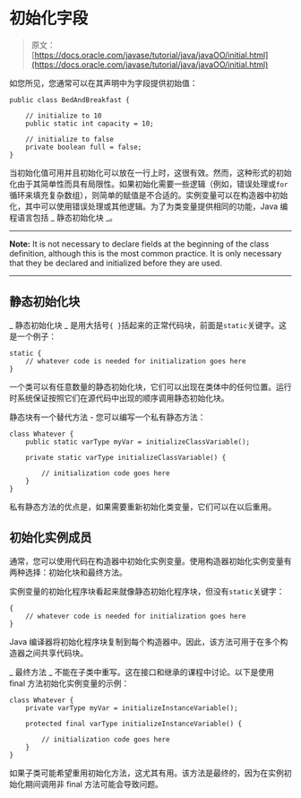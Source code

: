# 初始化字段

> 原文： [https://docs.oracle.com/javase/tutorial/java/javaOO/initial.html](https://docs.oracle.com/javase/tutorial/java/javaOO/initial.html)

如您所见，您通常可以在其声明中为字段提供初始值：

```
public class BedAndBreakfast {

    // initialize to 10
    public static int capacity = 10;

    // initialize to false
    private boolean full = false;
}

```

当初始化值可用并且初始化可以放在一行上时，这很有效。然而，这种形式的初始化由于其简单性而具有局限性。如果初始化需要一些逻辑（例如，错误处理或`for`循环来填充复杂数组），则简单的赋值是不合适的。实例变量可以在构造器中初始化，其中可以使用错误处理或其他逻辑。为了为类变量提供相同的功能，Java 编程语言包括 _ 静态初始化块 _。

* * *

**Note:** It is not necessary to declare fields at the beginning of the class definition, although this is the most common practice. It is only necessary that they be declared and initialized before they are used.

* * *

## 静态初始化块

_ 静态初始化块 _ 是用大括号`{ }`括起来的正常代码块，前面是`static`关键字。这是一个例子：

```
static {
    // whatever code is needed for initialization goes here
}

```

一个类可以有任意数量的静态初始化块，它们可以出现在类体中的任何位置。运行时系统保证按照它们在源代码中出现的顺序调用静态初始化块。

静态块有一个替代方法 - 您可以编写一个私有静态方法：

```
class Whatever {
    public static varType myVar = initializeClassVariable();

    private static varType initializeClassVariable() {

        // initialization code goes here
    }
}

```

私有静态方法的优点是，如果需要重新初始化类变量，它们可以在以后重用。

## 初始化实例成员

通常，您可以使用代码在构造器中初始化实例变量。使用构造器初始化实例变量有两种选择：初始化块和最终方法。

实例变量的初始化程序块看起来就像静态初始化程序块，但没有`static`关键字：

```
{
    // whatever code is needed for initialization goes here
}

```

Java 编译器将初始化程序块复制到每个构造器中。因此，该方法可用于在多个构造器之间共享代码块。

_ 最终方法 _ 不能在子类中重写。这在接口和继承的课程中讨论。以下是使用 final 方法初始化实例变量的示例：

```
class Whatever {
    private varType myVar = initializeInstanceVariable();

    protected final varType initializeInstanceVariable() {

        // initialization code goes here
    }
}

```

如果子类可能希望重用初始化方法，这尤其有用。该方法是最终的，因为在实例初始化期间调用非 final 方法可能会导致问题。